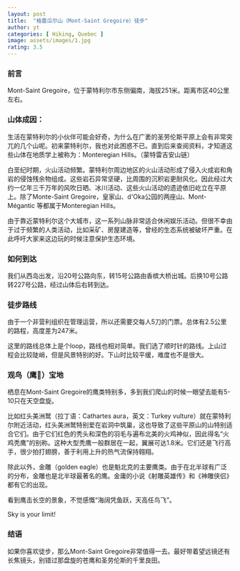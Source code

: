 ```yaml
---
layout: post
title:  "格雷瓜尔山（Mont-Saint Gregoire）徒步"
author: yt
categories: [ Hiking, Quebec ]
image: assets/images/1.jpg
rating: 3.5
---
```

### 前言

Mont-Saint Gregoire，位于蒙特利尔市东侧偏南，海拔251米。距离市区40公里左右。

### 山体成因：

生活在蒙特利尔的小伙伴可能会好奇，为什么在广袤的圣劳伦斯平原上会有非常突兀的几个山呢。初来蒙特利尔，我也对此困惑不已。直到后来查阅资料，才知道这些山体在地质学上被称为：Monteregian Hills。（蒙特雷吉安山链）

白垩纪时期，火山活动频繁。蒙特利尔周边地区的火山活动形成了侵入火成岩和角岩的侵蚀残余物组成。这些岩石异常坚硬，比周围的沉积岩更耐风化。因此经过大约一亿年三千万年的风吹日晒、冰川活动、这些火山活动的遗迹依旧屹立在平原上。除了Monte-Saint Gregoire，皇家山、d'Oka公园的两座山、Mont-Mégantic 等都属于Monteregian Hills。

由于靠近蒙特利尔这个大城市，这一系列山脉非常适合休闲娱乐活动。但很不幸由于过于频繁的人类活动，比如采矿、房屋建造等，曾经的生态系统被破坏严重。在此呼吁大家来这边玩的时候注意保护生态环境。

### 如何到达

我们从西岛出发，沿20号公路向东，转15号公路由香槟大桥出城。后换10号公路转227号公路，经过山体后右转到达。

### 徒步路线

由于一个非营利组织在管理运营，所以还需要交每人5刀的门票。总体有2.5公里的路程，高度差为247米。


这里的路线总体上是个loop，路线也相对简单。我们选了顺时针的路线。上山过程会比较陡峭，但是风景特别的好。下山时比较平缓，难度也不是很大。

### 观鸟（鹰🦅）宝地

栖息在Mont-Saint Gregoire的鹰类特别多，多到我们爬山的时候一眼望去能有5-10只在天空盘旋。


比如红头美洲鹫（拉丁语：Cathartes aura，英文：Turkey vulture）就在蒙特利尔附近活动，红头美洲鹫特别爱在岩洞中筑巢，这也导致了这些平原山的山特别适合它们。由于它们红色的秃头和深色的羽毛与遍布北美的火鸡神似，因此得名“火鸡秃鹰”的别称。这种大型秃鹰一般群居在一起，翼展可达1.8米。它们还是飞行高手，很少拍打翅膀，善于利用上升的热气流保持翱翔。

除此以外，金雕（golden eagle）也是魁北克的主要鹰类。由于在北半球有广泛的分布，金雕也是北半球最著名的鹰。金庸的小说《射雕英雄传》和《神雕侠侣》都有它的出现。


看到鹰击长空的景象，不觉感慨“海阔凭鱼跃，天高任鸟飞”。

Sky is your limit!

### 结语


如果你喜欢徒步，那么Mont-Saint Gregoire非常值得一去。最好带着望远镜还有长焦镜头，别错过那盘旋的苍鹰和圣劳伦斯的千里良田。
